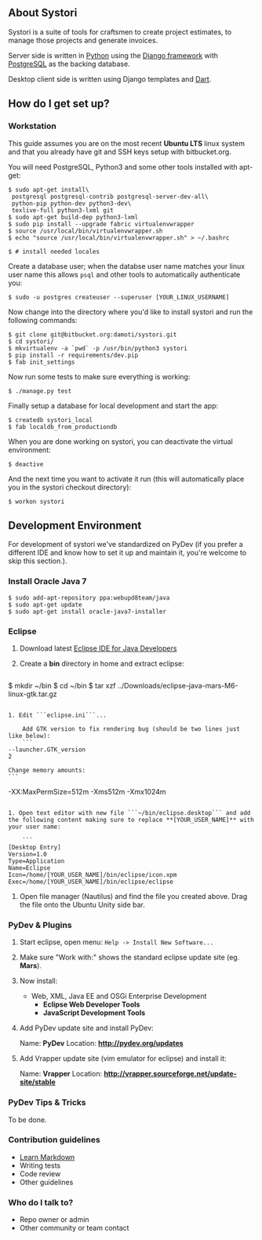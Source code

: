 ## About Systori

Systori is a suite of tools for craftsmen to create project estimates, to manage those projects and generate invoices.

Server side is written in [Python](https://www.python.org/) using the [Django framework](https://www.djangoproject.com/) with [PostgreSQL](http://www.postgresql.org/) as the backing database.

Desktop client side is written using Django templates and [Dart](https://www.dartlang.org/).

## How do I get set up?

### Workstation

This guide assumes you are on the most recent **Ubuntu LTS** linux system and that you already have git and SSH keys setup with bitbucket.org.

You will need PostgreSQL, Python3 and some other tools installed with apt-get:

```
$ sudo apt-get install\
 postgresql postgresql-contrib postgresql-server-dev-all\
 python-pip python-dev python3-dev\
 texlive-full python3-lxml git
$ sudo apt-get build-dep python3-lxml
$ sudo pip install --upgrade fabric virtualenvwrapper
$ source /usr/local/bin/virtualenvwrapper.sh
$ echo "source /usr/local/bin/virtualenvwrapper.sh" > ~/.bashrc

$ # install needed locales
```

Create a database user; when the databse user name matches your linux user name this allows `psql` and other tools to automatically authenticate you:

```
$ sudo -u postgres createuser --superuser [YOUR_LINUX_USERNAME]
```

Now change into the directory where you'd like to install systori and run the following commands:

```
$ git clone git@bitbucket.org:damoti/systori.git
$ cd systori/
$ mkvirtualenv -a `pwd` -p /usr/bin/python3 systori
$ pip install -r requirements/dev.pip
$ fab init_settings
```

Now run some tests to make sure everything is working:

```
$ ./manage.py test
```

Finally setup a database for local development and start the app:

```
$ createdb systori_local
$ fab localdb_from_productiondb
```

When you are done working on systori, you can deactivate the virtual environment:

```
$ deactive
```

And the next time you want to activate it run (this will automatically place you in the systori checkout directory):

```
$ workon systori
```


## Development Environment

For development of systori we've standardized on PyDev (if you prefer a different IDE and know how to set it up and maintain it, you're welcome to skip this section.).


### Install Oracle Java 7

```
$ sudo add-apt-repository ppa:webupd8team/java
$ sudo apt-get update
$ sudo apt-get install oracle-java7-installer
```


### Eclipse

1. Download latest [Eclipse IDE for Java Developers](http://www.eclipse.org/downloads/)

1. Create a **bin** directory in home and extract eclipse:

    ```
$ mkdir ~/bin
$ cd ~/bin
$ tar xzf ../Downloads/eclipse-java-mars-M6-linux-gtk.tar.gz
```

1. Edit ```eclipse.ini```...

    Add GTK version to fix rendering bug (should be two lines just like below):
    ```
--launcher.GTK_version
2
```

    Change memory amounts:
    ```
-XX:MaxPermSize=512m
-Xms512m
-Xmx1024m
```

1. Open text editor with new file ```~/bin/eclipse.desktop``` and add the following content making sure to replace **[YOUR_USER_NAME]** with your user name:

    ```
[Desktop Entry]
Version=1.0
Type=Application
Name=Eclipse 
Icon=/home/[YOUR_USER_NAME]/bin/eclipse/icon.xpm
Exec=/home/[YOUR_USER_NAME]/bin/eclipse/eclipse
```

1. Open file manager (Nautilus) and find the file you created above. Drag the file onto the Ubuntu Unity side bar.


### PyDev & Plugins

1. Start eclipse, open menu: ```Help -> Install New Software...```

1. Make sure "Work with:" shows the standard eclipse update site (eg. **Mars**).

1. Now install:

    * Web, XML, Java EE and OSGi Enterprise Development
        * **Eclipse Web Developer Tools**
        * **JavaScript Development Tools**

1. Add PyDev update site and install PyDev:

    Name: **PyDev**
    Location: **http://pydev.org/updates**

1. Add Vrapper update site (vim emulator for eclipse) and install it:

    Name: **Vrapper**
    Location: **http://vrapper.sourceforge.net/update-site/stable**


### PyDev Tips & Tricks

To be done.


### Contribution guidelines ###

* [Learn Markdown](https://bitbucket.org/tutorials/markdowndemo)
* Writing tests
* Code review
* Other guidelines

### Who do I talk to? ###

* Repo owner or admin
* Other community or team contact